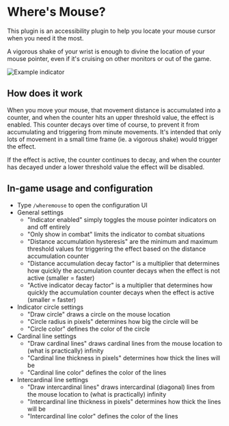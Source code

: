 # Where's Mouse?

This plugin is an accessibility plugin to help you locate your mouse cursor when you need it the most.

A vigorous shake of your wrist is enough to divine the location of your mouse pointer, even if it's cruising on other monitors or out of the game.

![Example indicator](https://i.imgur.com/xOWZa3s.jpg)

## How does it work

When you move your mouse, that movement distance is accumulated into a counter, and when the counter hits an upper threshold value, the effect is enabled. This counter decays over time of course, to prevent it from accumulating and triggering from minute movements. It's intended that only lots of movement in a small time frame (ie. a vigorous shake) would trigger the effect.

If the effect is active, the counter continues to decay, and when the counter has decayed under a lower threshold value the effect will be disabled.

## In-game usage and configuration

* Type `/wheremouse` to open the configuration UI
* General settings
  * "Indicator enabled" simply toggles the mouse pointer indicators on and off entirely
  * "Only show in combat" limits the indicator to combat situations
  * "Distance accumulation hysteresis" are the minimum and maximum threshold values for triggering the effect based on the distance accumulation counter
  * "Distance accumulation decay factor" is a multiplier that determines how quickly the accumulation counter decays when the effect is not active (smaller = faster)
  * "Active indicator decay factor" is a multiplier that determines how quickly the accumulation counter decays when the effect is active (smaller = faster)
* Indicator circle settings
  * "Draw circle" draws a circle on the mouse location
  * "Circle radius in pixels" determines how big the circle will be
  * "Circle color" defines the color of the circle
* Cardinal line settings
  * "Draw cardinal lines" draws cardinal lines from the mouse location to (what is practically) infinity
  * "Cardinal line thickness in pixels" determines how thick the lines will be
  * "Cardinal line color" defines the color of the lines
* Intercardinal line settings
  * "Draw intercardinal lines" draws intercardinal (diagonal) lines from the mouse location to (what is practically) infinity
  * "Intercardinal line thickness in pixels" determines how thick the lines will be
  * "Intercardinal line color" defines the color of the lines  
